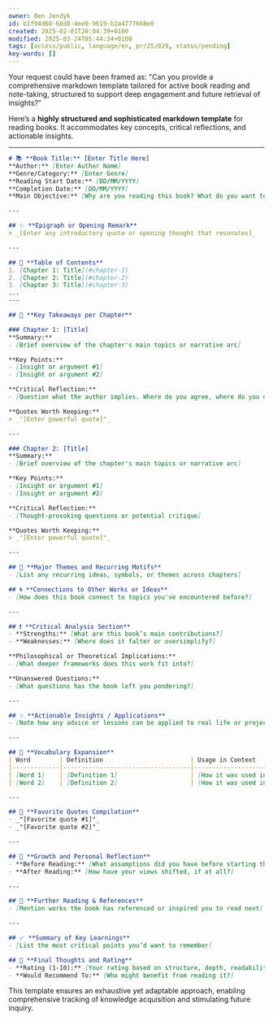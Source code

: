```yaml
---
owner: Ben Jendyk
id: b1f94d60-68d8-4ee0-9619-b2a4777668e0
created: 2025-02-01T20:04:39+0100
modified: 2025-03-24T05:44:34+0100
tags: [access/public, language/en, pr/25/029, status/pending]
key-words: []
---
```


Your request could have been framed as: "Can you provide a comprehensive markdown template tailored for active book reading and note-taking, structured to support deep engagement and future retrieval of insights?"

Here’s a **highly structured and sophisticated markdown template** for reading books. It accommodates key concepts, critical reflections, and actionable insights.

---

```markdown
# 📚 **Book Title:** [Enter Title Here]  
**Author:** [Enter Author Name]  
**Genre/Category:** [Enter Genre]  
**Reading Start Date:** [DD/MM/YYYY]  
**Completion Date:** [DD/MM/YYYY]  
**Main Objective:** [Why are you reading this book? What do you want to gain?]

---

## ✨ **Epigraph or Opening Remark**
> _[Enter any introductory quote or opening thought that resonates]_

---

## 🧭 **Table of Contents**
1. [Chapter 1: Title](#chapter-1)
2. [Chapter 2: Title](#chapter-2)
3. [Chapter 3: Title](#chapter-3)
...
---

## 📖 **Key Takeaways per Chapter**

### Chapter 1: [Title]  
**Summary:**  
- [Brief overview of the chapter's main topics or narrative arc]  

**Key Points:**  
- [Insight or argument #1]  
- [Insight or argument #2]  

**Critical Reflection:**  
- [Question what the author implies. Where do you agree, where do you diverge?]  

**Quotes Worth Keeping:**  
> _"[Enter powerful quote]"_  

---

### Chapter 2: [Title]  
**Summary:**  
- [Brief overview of the chapter's main topics or narrative arc]  

**Key Points:**  
- [Insight or argument #1]  
- [Insight or argument #2]  

**Critical Reflection:**  
- [Thought-provoking questions or potential critique]  

**Quotes Worth Keeping:**  
> _"[Enter powerful quote]"_  

---

## 🎯 **Major Themes and Recurring Motifs**
- [List any recurring ideas, symbols, or themes across chapters]

## 🌀 **Connections to Other Works or Ideas**
- [How does this book connect to topics you've encountered before?]  

---

## ❗ **Critical Analysis Section**
- **Strengths:** [What are this book’s main contributions?]  
- **Weaknesses:** [Where does it falter or oversimplify?]  

**Philosophical or Theoretical Implications:**  
- [What deeper frameworks does this work fit into?]

**Unanswered Questions:**  
- [What questions has the book left you pondering?]  

---

## 💡 **Actionable Insights / Applications**
- [Note how any advice or lessons can be applied to real life or projects]  

---

## 🔖 **Vocabulary Expansion**
| Word        | Definition                        | Usage in Context                         |
|-------------|-----------------------------------|-------------------------------------------|
| [Word 1]    | [Definition 1]                    | [How it was used in the book]            |
| [Word 2]    | [Definition 2]                    | [How it was used in the book]            |

---

## 📜 **Favorite Quotes Compilation**
- _"[Favorite quote #1]"_  
- _"[Favorite quote #2]"_  

---

## 🌱 **Growth and Personal Reflection**
- **Before Reading:** [What assumptions did you have before starting this book?]  
- **After Reading:** [How have your views shifted, if at all?]  

---

## 📎 **Further Reading & References**
- [Mention works the book has referenced or inspired you to read next]

---

## ✅ **Summary of Key Learnings**
- [List the most critical points you’d want to remember]  

## 📂 **Final Thoughts and Rating**  
- **Rating (1-10):** [Your rating based on structure, depth, readability]  
- **Would Recommend To:** [Who might benefit from reading it?]  
```

This template ensures an exhaustive yet adaptable approach, enabling comprehensive tracking of knowledge acquisition and stimulating future inquiry.